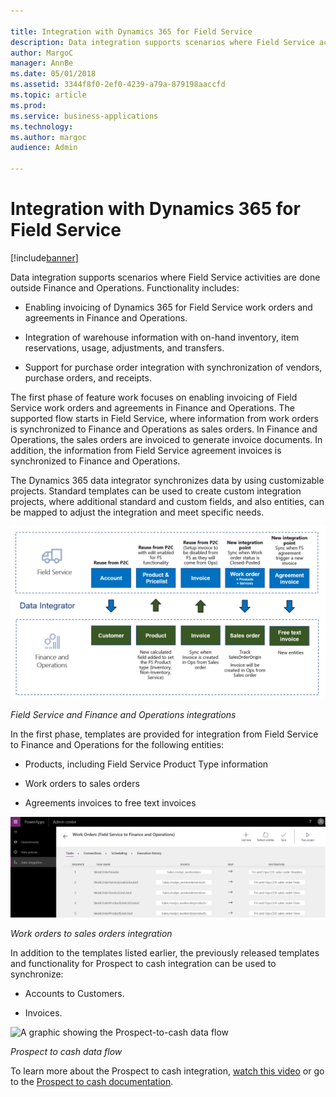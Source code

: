 ```yaml
---

title: Integration with Dynamics 365 for Field Service
description: Data integration supports scenarios where Field Service activities are done outside Finance and Operations.
author: MargoC
manager: AnnBe
ms.date: 05/01/2018
ms.assetid: 3344f8f0-2ef0-4239-a79a-879198aaccfd
ms.topic: article
ms.prod: 
ms.service: business-applications
ms.technology: 
ms.author: margoc
audience: Admin

---
```

#  Integration with Dynamics 365 for Field Service




[!include[banner](../../../includes/banner.md)]

Data integration supports scenarios where Field Service activities are done
outside Finance and Operations. Functionality includes: 

-   Enabling invoicing of Dynamics 365 for Field Service work orders and
    agreements in Finance and Operations.

-   Integration of warehouse information with on-hand inventory, item
    reservations, usage, adjustments, and transfers. 

-   Support for purchase order integration with synchronization of vendors,
    purchase orders, and receipts.

The first phase of feature work focuses on enabling invoicing of Field Service
work orders and agreements in Finance and Operations. The supported flow starts
in Field Service, where information from work orders is synchronized to Finance
and Operations as sales orders. In Finance and Operations, the sales orders are
invoiced to generate invoice documents. In addition, the information from Field
Service agreement invoices is synchronized to Finance and Operations.

The Dynamics 365 data integrator synchronizes data by using customizable
projects. Standard templates can be used to create custom integration projects,
where additional standard and custom fields, and also entities, can be mapped to
adjust the integration and meet specific needs.

![A flow chart showing Field service and Finance and Operations integrations ](media/integration-dynamics365-field-service-1.png "A flow chart showing Field service and Finance and Operations integrations ")
<!-- FO_field_service_integration_B.png -->


*Field Service and Finance and Operations integrations*

In the first phase, templates are provided for integration from Field Service to
Finance and Operations for the following entities:

-   Products, including Field Service Product Type information

-   Work orders to sales orders

-   Agreements invoices to free text invoices

![A screenshot showing work orders to field service integration](media/integration-dynamics365-field-service-2.png "A screenshot showing work orders to field service integration")
<!-- FO_field_service_integration_A.png -->


*Work orders to sales orders integration*

In addition to the templates listed earlier, the previously released templates
and functionality for Prospect to cash integration can be used to synchronize:

-   Accounts to Customers.

-   Invoices.

![A graphic showing the Prospect-to-cash data flow
](media/integration-dynamics365-field-service-3.png "A graphic showing the Prospect-to-cash data flow
")
<!-- Picture 1 -->


*Prospect to cash data flow*

To learn more about the Prospect to cash integration, [watch this
video](https://youtu.be/AVV9x5x-XCg) or go to the [Prospect to cash
documentation](https://docs.microsoft.com/en-us/dynamics365/unified-operations/supply-chain/sales-marketing/prospect-to-cash).
